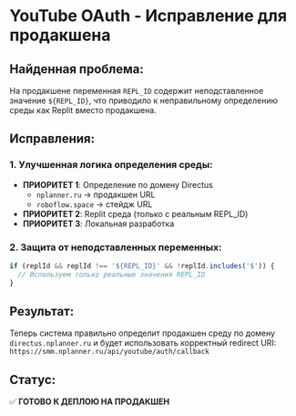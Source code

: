 # YouTube OAuth - Исправление для продакшена

## Найденная проблема:
На продакшене переменная `REPL_ID` содержит неподставленное значение `${REPL_ID}`, что приводило к неправильному определению среды как Replit вместо продакшена.

## Исправления:

### 1. Улучшенная логика определения среды:
- **ПРИОРИТЕТ 1**: Определение по домену Directus
  - `nplanner.ru` → продакшен URL
  - `roboflow.space` → стейдж URL
- **ПРИОРИТЕТ 2**: Replit среда (только с реальным REPL_ID)
- **ПРИОРИТЕТ 3**: Локальная разработка

### 2. Защита от неподставленных переменных:
```javascript
if (replId && replId !== '${REPL_ID}' && !replId.includes('$')) {
  // Используем только реальные значения REPL_ID
}
```

## Результат:
Теперь система правильно определит продакшен среду по домену `directus.nplanner.ru` и будет использовать корректный redirect URI: `https://smm.nplanner.ru/api/youtube/auth/callback`

## Статус:
✅ **ГОТОВО К ДЕПЛОЮ НА ПРОДАКШЕН**